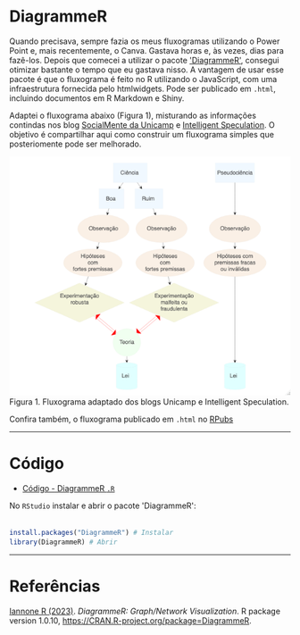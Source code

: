 # DiagrammeR

Quando precisava, sempre fazia os meus fluxogramas utilizando o Power Point e, mais recentemente, o Canva. Gastava horas e, às vezes, dias para fazê-los. Depois que comecei a utilizar o pacote ['DiagrammeR'](https://rich-iannone.github.io/DiagrammeR/), consegui otimizar bastante o tempo que eu gastava nisso. A vantagem de usar esse pacote é que o fluxograma é feito no R utilizando o JavaScript, com uma infraestrutura fornecida pelo htmlwidgets. Pode ser publicado em `.html`, incluindo documentos em R Markdown e Shiny.

Adaptei o fluxograma abaixo (Figura 1), misturando as informações contindas nos blog [SocialMente da Unicamp](https://www.blogs.unicamp.br/socialmente/2010/07/08/pseudociencias/) e [Intelligent Speculation](https://www.intelligentspeculation.com/blog/pseudoscience). O objetivo é compartilhar aqui como construir um fluxograma simples que posteriomente pode ser melhorado. 

<img src="https://github.com/fblpalmeira/DiagrammeR/blob/main/data/diagrammer_figure.png">
Figura 1. Fluxograma adaptado dos blogs Unicamp e Intelligent Speculation.

Confira também, o fluxograma publicado em `.html` no [RPubs](https://rpubs.com/fblpalmeira/1068497)
  
-----

# Código

- [Código - DiagrammeR `.R`](https://github.com/fblpalmeira/DiagrammeR/blob/main/data/diagrammer_pseudoscience.R)

No `RStudio` instalar e abrir o pacote 'DiagrammeR':

``` r

install.packages("DiagrammeR") # Instalar 
library(DiagrammeR) # Abrir 

```



-----

# Referências

[Iannone R (2023)](https://CRAN.R-project.org/package=DiagrammeR). _DiagrammeR: Graph/Network Visualization_. R package version 1.0.10, <https://CRAN.R-project.org/package=DiagrammeR>.
